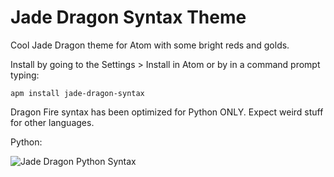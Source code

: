 # Jade Dragon Syntax Theme

Cool Jade Dragon theme for Atom with some bright reds and golds.


Install by going to the Settings > Install in Atom or by in a command prompt typing:

```shell
apm install jade-dragon-syntax
```

Dragon Fire syntax has been optimized for Python ONLY. Expect weird stuff for other languages.


Python:

![Jade Dragon Python Syntax](https://imgur.com/dgjKY50)
